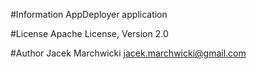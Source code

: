 #Information
AppDeployer application

#License
Apache License, Version 2.0

#Author
Jacek Marchwicki <jacek.marchwicki@gmail.com>
